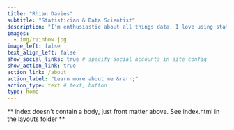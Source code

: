 ```yaml
---
title: "Rhian Davies"
subtitle: "Statistician & Data Scientist"
description: "I'm enthusiastic about all things data. I love using statistics to help people make data driven decisions."
images:
  - img/rainbow.jpg
image_left: false
text_align_left: false
show_social_links: true # specify social accounts in site config
show_action_link: true
action_link: /about
action_label: "Learn more about me &rarr;"
action_type: text # text, button
type: home
---
```


** index doesn't contain a body, just front matter above.
See index.html in the layouts folder **
